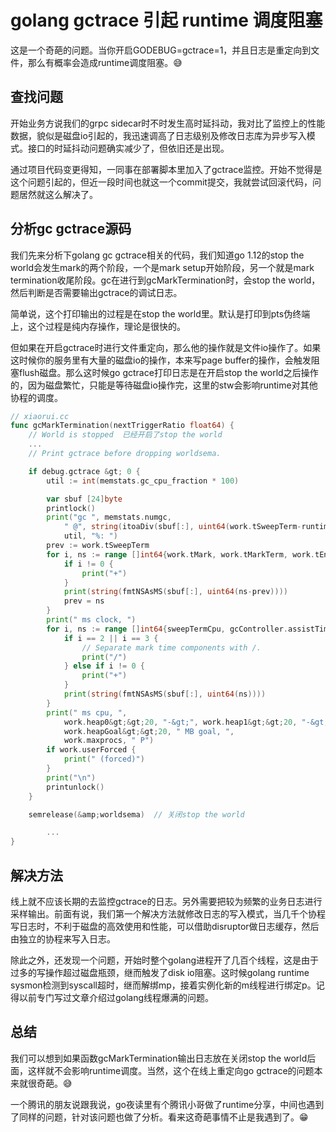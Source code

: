 # golang gctrace 引起 runtime 调度阻塞

这是一个奇葩的问题。当你开启GODEBUG=gctrace=1，并且日志是重定向到文件，那么有概率会造成runtime调度阻塞。😅

## 查找问题

开始业务方说我们的grpc sidecar时不时发生高时延抖动，我对比了监控上的性能数据，貌似是磁盘io引起的，我迅速调高了日志级别及修改日志库为异步写入模式。接口的时延抖动问题确实减少了，但依旧还是出现。

通过项目代码变更得知，一同事在部署脚本里加入了gctrace监控。开始不觉得是这个问题引起的，但近一段时间也就这一个commit提交，我就尝试回滚代码，问题居然就这么解决了。

## 分析gc gctrace源码

我们先来分析下golang gc gctrace相关的代码，我们知道go 1.12的stop the world会发生mark的两个阶段，一个是mark setup开始阶段，另一个就是mark termination收尾阶段。gc在进行到gcMarkTermination时，会stop the world，然后判断是否需要输出gctrace的调试日志。

简单说，这个打印输出的过程是在stop the world里。默认是打印到pts伪终端上，这个过程是纯内存操作，理论是很快的。

但如果在开启gctrace时进行文件重定向，那么他的操作就是文件io操作了。如果这时候你的服务里有大量的磁盘io的操作，本来写page buffer的操作，会触发阻塞flush磁盘。那么这时候go gctrace打印日志是在开启stop the world之后操作的，因为磁盘繁忙，只能是等待磁盘io操作完，这里的stw会影响runtime对其他协程的调度。

```go
// xiaorui.cc
func gcMarkTermination(nextTriggerRatio float64) {
    // World is stopped  已经开启了stop the world
    ...
    // Print gctrace before dropping worldsema.

    if debug.gctrace &gt; 0 {
		util := int(memstats.gc_cpu_fraction * 100)

		var sbuf [24]byte
		printlock()
		print("gc ", memstats.numgc,
			" @", string(itoaDiv(sbuf[:], uint64(work.tSweepTerm-runtimeInitTime)/1e6, 3)), "s ",
			util, "%: ")
		prev := work.tSweepTerm
		for i, ns := range []int64{work.tMark, work.tMarkTerm, work.tEnd} {
			if i != 0 {
				print("+")
			}
			print(string(fmtNSAsMS(sbuf[:], uint64(ns-prev))))
			prev = ns
		}
		print(" ms clock, ")
		for i, ns := range []int64{sweepTermCpu, gcController.assistTime, gcController.dedicatedMarkTime + gcController.fractionalMarkTime, gcController.idleMarkTime, markTermCpu} {
			if i == 2 || i == 3 {
				// Separate mark time components with /.
				print("/")
			} else if i != 0 {
				print("+")
			}
			print(string(fmtNSAsMS(sbuf[:], uint64(ns))))
		}
		print(" ms cpu, ",
			work.heap0&gt;&gt;20, "-&gt;", work.heap1&gt;&gt;20, "-&gt;", work.heap2&gt;&gt;20, " MB, ",
			work.heapGoal&gt;&gt;20, " MB goal, ",
			work.maxprocs, " P")
		if work.userForced {
			print(" (forced)")
		}
		print("\n")
		printunlock()
	}

	semrelease(&amp;worldsema)  // 关闭stop the world

        ...
}
```

## 解决方法

线上就不应该长期的去监控gctrace的日志。另外需要把较为频繁的业务日志进行采样输出。前面有说，我们第一个解决方法就修改日志的写入模式，当几千个协程写日志时，不利于磁盘的高效使用和性能，可以借助disruptor做日志缓存，然后由独立的协程来写入日志。

除此之外，还发现一个问题，开始时整个golang进程开了几百个线程，这是由于过多的写操作超过磁盘瓶颈，继而触发了disk io阻塞。这时候golang runtime sysmon检测到syscall超时，继而解绑mp，接着实例化新的m线程进行绑定p。记得以前专门写过文章介绍过golang线程爆满的问题。

## 总结

我们可以想到如果函数gcMarkTermination输出日志放在关闭stop the world后面，这样就不会影响runtime调度。当然，这个在线上重定向go gctrace的问题本来就很奇葩。😅

一个腾讯的朋友说跟我说，go夜读里有个腾讯小哥做了runtime分享，中间也遇到了同样的问题，针对该问题也做了分析。看来这奇葩事情不止是我遇到了。😁